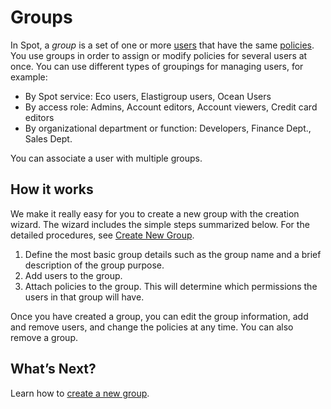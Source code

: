 <meta name="robots" content="noindex">

# Groups

In Spot, a *group* is a set of one or more [users](administration/users-a/) that have the same [policies](administration/policies/). You use groups in order to assign or modify policies for several users at once. You can use different types of groupings for managing users, for example:

- By Spot service: Eco users, Elastigroup users, Ocean Users
- By access role: Admins, Account editors, Account viewers, Credit card editors
- By organizational department or function: Developers, Finance Dept., Sales Dept.

You can associate a user with multiple groups.

## How it works

We make it really easy for you to create a new group with the creation wizard. The wizard includes the simple steps summarized below. For the detailed procedures, see [Create New Group](administration/groups/create-new-group).
1. Define the most basic group details such as the group name and a brief description of the group purpose.
2. Add users to the group.
3. Attach policies to the group. This will determine which permissions the users in that group will have.

Once you have created a group, you can edit the group information, add and remove users, and change the policies at any time. You can also remove a group.

## What’s Next?

Learn how to [create a new group](administration/groups/create-new-group).
